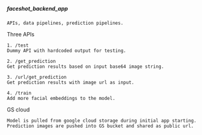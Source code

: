 ##### faceshot_backend_app
    APIs, data pipelines, prediction pipelines.

Three APIs

    1. /test
    Dummy API with hardcoded output for testing.
    
    2. /get_prediction
    Get prediction results based on input base64 image string.    

    3. /url/get_prediction
    Get prediction results with image url as input.

    4. /train
    Add more facial embeddings to the model.

GS cloud
    
    Model is pulled from google cloud storage during initial app starting.
    Prediction images are pushed into GS bucket and shared as public url.
